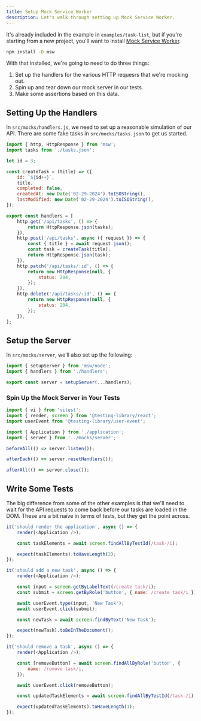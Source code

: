```yaml
---
title: Setup Mock Service Worker
description: Let's walk through setting up Mock Service Worker.
---
```


It's already included in the example in `examples/task-list`, but if you're starting from a new project, you'll want to install [Mock Service Worker](https://mswjs.io/).

```sh
npm install -D msw
```

With that installed, we're going to need to do three things:

1. Set up the handlers for the various HTTP requesrs that we're mocking out.
2. Spin up and tear down our mock server in our tests.
3. Make some assertions based on this data.

## Setting Up the Handlers

In `src/mocks/handlers.js`, we need to set up a reasonable simulation of our API. There are some fake tasks in `src/mocks/tasks.json` to get us started.

```js
import { http, HttpResponse } from 'msw';
import tasks from './tasks.json';

let id = 3;

const createTask = (title) => ({
	id: `${id++}`,
	title,
	completed: false,
	createdAt: new Date('02-29-2024').toISOString(),
	lastModified: new Date('02-29-2024').toISOString(),
});

export const handlers = [
	http.get('/api/tasks', () => {
		return HttpResponse.json(tasks);
	}),
	http.post('/api/tasks', async ({ request }) => {
		const { title } = await request.json();
		const task = createTask(title);
		return HttpResponse.json(task);
	}),
	http.patch('/api/tasks/:id', () => {
		return new HttpResponse(null, {
			status: 204,
		});
	}),
	http.delete('/api/tasks/:id', () => {
		return new HttpResponse(null, {
			status: 204,
		});
	}),
];
```

## Setup the Server

In `src/mocks/server`, we'll also set up the following:

```js
import { setupServer } from 'msw/node';
import { handlers } from './handlers';

export const server = setupServer(...handlers);
```

### Spin Up the Mock Server in Your Tests

```js
import { vi } from 'vitest';
import { render, screen } from '@testing-library/react';
import userEvent from '@testing-library/user-event';

import { Application } from './application';
import { server } from '../mocks/server';

beforeAll(() => server.listen());

afterEach(() => server.resetHandlers());

afterAll(() => server.close());
```

## Write Some Tests

The big difference from some of the other examples is that we'll need to wait for the API requests to come back before our tasks are loaded in the DOM. These are a bit naïve in terms of tests, but they get the point across.

```js
it('should render the application', async () => {
	render(<Application />);

	const taskElements = await screen.findAllByTestId(/task-/i);

	expect(taskElements).toHaveLength(2);
});

it('should add a new task', async () => {
	render(<Application />);

	const input = screen.getByLabelText(/create task/i);
	const submit = screen.getByRole('button', { name: /create task/i });

	await userEvent.type(input, 'New Task');
	await userEvent.click(submit);

	const newTask = await screen.findByText('New Task');

	expect(newTask).toBeInTheDocument();
});

it('should remove a task', async () => {
	render(<Application />);

	const [removeButton] = await screen.findAllByRole('button', {
		name: /remove task/i,
	});

	await userEvent.click(removeButton);

	const updatedTaskElements = await screen.findAllByTestId(/task-/i);

	expect(updatedTaskElements).toHaveLength(1);
});
```
